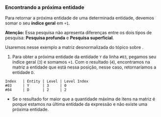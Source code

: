 ### Encontrando a próxima entidade <header-set anchor-name="search-find-next" />

Para retornar a próxima entidade de uma determinada entidade, devemos somar o seu **índice geral** em `+1`. 

**Atenção:** Essa pesquisa não apresenta diferenças entre os dois tipos de pesquisa: **Pesquisa profunda** e **Pesquisa superficial**.

Usaremos nesse exemplo a <anchor-get name="sample-matrix-desnormalizated">matriz desnormalizada</anchor-get> do tópico sobre <anchor-get name="search-deep" />.

1. Para obter a próxima entidade da entidade `Y` da linha `#03`, pegamos seu índice geral (`3`) e somamos `+1`. Com o resultado (`4`), encontramos na matriz a entidade que está nessa posição, nesse caso, retornaríamos a entidade `D`.

```
Index   | Entity | Level | Level Index
#03     | Y      | 3     | 0 
#04     | D      | 2     | 2 
```

* Se o resultado for maior que a quantidade máxima de itens na matriz é porque estamos na última entidade da expressão e não existe uma próxima entidade.